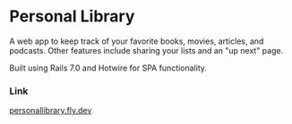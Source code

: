 # Personal Library

A web app to keep track of your favorite books, movies, articles, and podcasts. Other features include sharing your lists and an "up next" page. 

Built using Rails 7.0 and Hotwire for SPA functionality.

### Link
[personallibrary.fly.dev](https://personallibrary.fly.dev)
